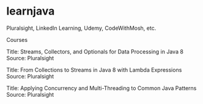 # learnjava
Pluralsight, LinkedIn Learning, Udemy, CodeWithMosh, etc.


Courses

Title: Streams, Collectors, and Optionals for Data Processing in Java 8
Source: Pluralsight

Title: From Collections to Streams in Java 8 with Lambda Expressions
Source: Pluralsight

Title: Applying Concurrency and Multi-Threading to Common Java Patterns
Source: Pluralsight
